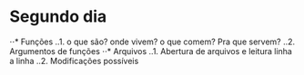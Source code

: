 # Segundo dia
⋅⋅* Funções
        ..1. o que são? onde vivem? o que comem? Pra que servem?
        ..2. Argumentos de funções
⋅⋅* Arquivos
        ..1. Abertura de arquivos e leitura linha a linha
        ..2. Modificações possíveis